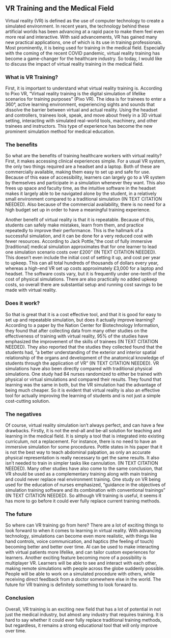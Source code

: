 ## VR Training and the Medical Field

Virtual reality (VR) is defined as the use of computer technology to create a simulated environment. In recent years, the technology behind these artificial worlds has been advancing at a rapid pace to make them feel even more real and interactive. With said advancements, VR has gained many new practical applications, one of which is its use in training professionals. Most prominently, it is being used for training in the medical field. Especially with the coming of the recent COVID pandemic, virtual reality training has become a game-changer for the healthcare industry. So today, I would like to discuss the impact of virtual reality training in the medical field.

### What is VR Training?

First, it is important to understand what virtual reality training is. According to Pixo VR, “Virtual reality training is the digital simulation of lifelike scenarios for training purposes” (Pixo VR). The idea is for trainees to enter a 360°, active learning environment, experiencing sights and sounds that dissolve the barrier between virtual and actual reality. Using the headset and controllers, trainees look, speak, and move about freely in a 3D virtual setting, interacting with simulated real-world tools, machinery, and other trainees and instructors. This type of experience has become the new prominent simulation method for medical education.

### The benefits

So what are the benefits of training healthcare workers with virtual reality? First, it makes accessing clinical experiences simple. For a usual VR system, the only two things required are a headset and a laptop. Both of these are commercially available, making them easy to set up and safe for use. Because of this ease of accessibility, learners can largely go to a VR system by themselves and participate in a simulation whenever they want. This also frees up space and faculty time, as the intuitive software in the headset makes it largely able to be navigated alone by the student, in a relatively small environment compared to a traditional simulation (IN TEXT CITATION NEEDED). Also because of the commercial availability, there is no need for a high budget set up in order to have a meaningful training experience. 

Another benefit of virtual reality is that it is repeatable. Because of this, students can safely make mistakes, learn from them, and practice repeatedly to improve their performance. This is the hallmark of a successful simulation, and it can be done for a very reduced cost with fewer resources. According to Jack Pottle,”the cost of fully immersive [traditional] medical simulation approximates that for one learner to lead one simulation scenario costs over £200” (IN TEXT CITATION NEEDED). This doesn’t even include the initial cost of setting it up, and cost per year to upkeep. This can all total hundreds of thousands of dollars every year, whereas a high-end VR set up costs approximately £3,000 for a laptop and headset.  The software costs vary, but it is frequently under one-tenth of the cost of physical simulations. There are also practically no added upkeep costs, so overall there are substantial setup and running cost savings to be made with virtual reality.

### Does it work?

So that is great that it is a cost effective tool, and that it is good for easy to set up and repeatable simulation, but does it actually improve learning? According to a paper by the Nation Center for Biotechnology Information, they found that after collecting data from many other studies on the effectiveness of training with virtual reality, 95% of the studies have emphasized the improvement of the skills of trainees (IN TEXT CITATION NEEDED). They also reported that the studies they collected found that the students had, “a better understanding of the exterior and interior spatial relationship of the organs and development of the anatomical knowledge of students through the application of VR” (IN TEXT CITATION NEEDED). VR simulations have also been directly compared with traditional physical simulations. One study had 84 nurses randomized to either be trained with physical or virtual simulations and compared their results. They found that learning was the same in both, but the VR simulation had the advantage of being much cheaper. So it is evident that virtual reality is also an effective tool for actually improving the learning of students and is not just a simple cost-cutting solution.

### The negatives

Of course, virtual reality simulation isn’t always perfect, and can have a few drawbacks. Firstly, it is not the end-all and be-all solution for teaching and learning in the medical field. It is simply a tool that is integrated into existing curriculum, not a replacement. For instance, there is no need to have an immersive simulation for some procedures. Pottle states in his paper that it is not the best way to teach abdominal palpation, as only an accurate physical representation is really necessary to get the same results. It also isn’t needed to train in simpler tasks like cannulation. (IN TEXT CITATION NEEDED). Many other studies have also come to the same conclusion, that VR should be used as a complementary training along with main training and could never replace real environment training. One study on VR being used for the education of nurses emphasized, “guidance in the objectives of simulation training software and its combination with conventional trainings” (IN TEXT CITATION NEEDED). So although VR training is useful, it seems it has more to go before it could ever fully replace current training methods.

### The future

So where can VR training go from here? There are a lot of exciting things to look forward to when it comes to learning in virtual reality. With advancing technology, simulations can become even more realistic, with things like hand controls, voice communication, and haptics (the feeling of touch) becoming better and better over time. AI can be used to make interacting with virtual patients more lifelike, and can tailor custom experiences for learners. Another exciting feature becoming more of a possibility is multiplayer VR. Learners will be able to see and interact with each other, making remote simulations with people across the globe suddenly possible. People will be able to work on a simulated procedure with others, while receiving direct feedback from a doctor somewhere else in the world. The future for VR training is definitely something to look forward to.

### Conclusion

Overall, VR training is an exciting new field that has a lot of potential in not just the medical industry, but almost any industry that requires training. It is hard to say whether it could ever fully replace traditional training methods, but regardless, it remains a strong educational tool that will only improve over time.  

